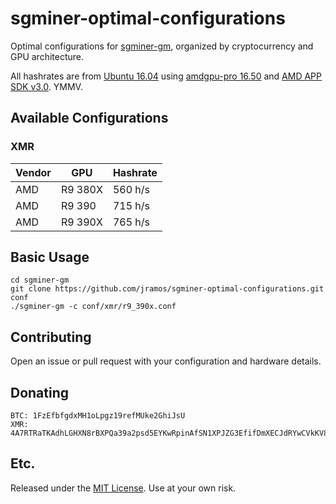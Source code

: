 # sgminer-optimal-configurations

Optimal configurations for [sgminer-gm](https://github.com/genesismining/sgminer-gm), organized by cryptocurrency and GPU architecture.

All hashrates are from [Ubuntu 16.04](https://www.ubuntu.com/download/server) using [amdgpu-pro 16.50](https://support.amd.com/en-us/kb-articles/Pages/AMDGPU-PRO-Install.aspx) and [AMD APP SDK v3.0](http://developer.amd.com/tools-and-sdks/opencl-zone/amd-accelerated-parallel-processing-app-sdk/). YMMV.

## Available Configurations

### XMR

| Vendor | GPU     | Hashrate |
|--------|---------|----------|
| AMD    | R9 380X | 560 h/s  |
| AMD    | R9 390  | 715 h/s  |
| AMD    | R9 390X | 765 h/s  |

## Basic Usage

```
cd sgminer-gm
git clone https://github.com/jramos/sgminer-optimal-configurations.git conf
./sgminer-gm -c conf/xmr/r9_390x.conf
```

## Contributing

Open an issue or pull request with your configuration and hardware details.

## Donating

```
BTC: 1FzEfbfgdxMH1oLpgz19refMUke2GhiJsU
XMR: 4A7RTRaTKAdhLGHXN8rBXPQa39a2psd5EYKwRpinAfSN1XPJZG3EfifDmXECJdRYwCVkKV84aRdGUZrfVEuvYuvfSLxoSgP
```

## Etc.

Released under the [MIT License](LICENSE). Use at your own risk.